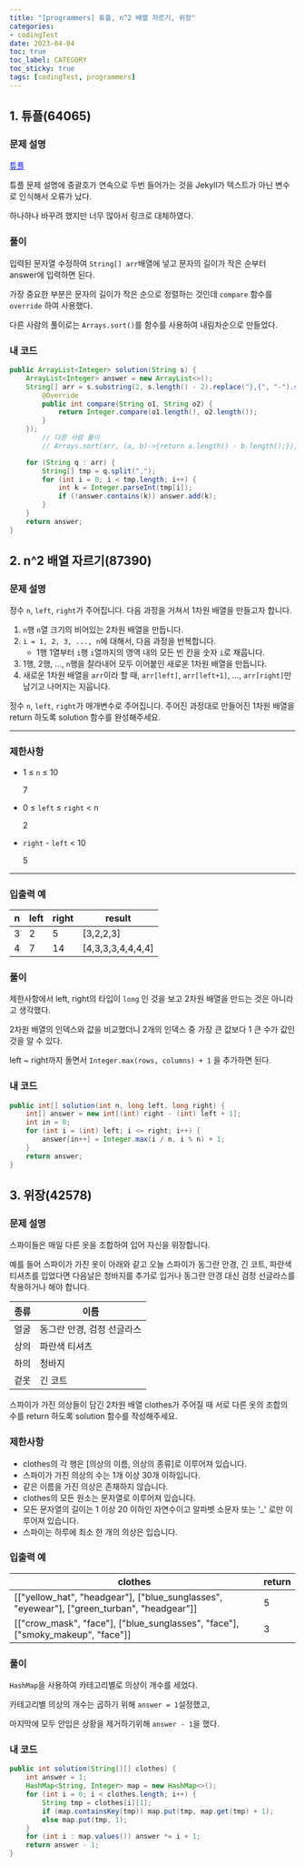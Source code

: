 ```yaml
---
title: "[programmers] 튜플, n^2 배열 자르기, 위장"
categories:
- codingTest
date: 2023-04-04
toc: true
toc_label: CATEGORY
toc_sticky: true
tags: [codingTest, programmers]
---
```



## 1. 튜플(64065)
### 문제 설명
[<span style="color:blue">튜플</span>](https://school.programmers.co.kr/learn/courses/30/lessons/64065)



튜플 문제 설명에 중괄호가 연속으로 두번 들어가는 것을 Jekyll가 텍스트가 아닌 변수로 인식해서 오류가 났다.


하나하나 바꾸려 했지만 너무 많아서 링크로 대체하였다.



### 풀이

입력된 문자열 수정하여 `String[] arr`배열에 넣고 문자의 길이가 작은 순부터 answer에 입력하면 된다.

가장 중요한 부분은 문자의 길이가 작은 순으로 정렬하는 것인데 `compare` 함수를 `override` 하여 사용했다. 

다른 사람의 풀이로는 `Arrays.sort()`를 함수를 사용하여 내림차순으로 만들었다.

### 내 코드

```java
public ArrayList<Integer> solution(String s) {
    ArrayList<Integer> answer = new ArrayList<>();
    String[] arr = s.substring(2, s.length() - 2).replace("},{", "-").split("-");    Arrays.sort(arr, new Comparator<String>() {
        @Override
        public int compare(String o1, String o2) {
            return Integer.compare(o1.length(), o2.length());
        }
    });
		// 다른 사람 풀이
		// Arrays.sort(arr, (a, b)->{return a.length() - b.length();});

    for (String q : arr) {
        String[] tmp = q.split(",");
        for (int i = 0; i < tmp.length; i++) {
            int k = Integer.parseInt(tmp[i]);
            if (!answer.contains(k)) answer.add(k);
        }
    }
    return answer;
}
```

## 2. n^2 배열 자르기(87390)

### **문제 설명**

정수 `n`, `left`, `right`가 주어집니다. 다음 과정을 거쳐서 1차원 배열을 만들고자 합니다.

1. `n`행 `n`열 크기의 비어있는 2차원 배열을 만듭니다.
2. `i = 1, 2, 3, ..., n`에 대해서, 다음 과정을 반복합니다.
    - 1행 1열부터 `i`행 `i`열까지의 영역 내의 모든 빈 칸을 숫자 `i`로 채웁니다.
3. 1행, 2행, ..., `n`행을 잘라내어 모두 이어붙인 새로운 1차원 배열을 만듭니다.
4. 새로운 1차원 배열을 `arr`이라 할 때, `arr[left]`, `arr[left+1]`, ..., `arr[right]`만 남기고 나머지는 지웁니다.

정수 `n`, `left`, `right`가 매개변수로 주어집니다. 주어진 과정대로 만들어진 1차원 배열을 return 하도록 solution 함수를 완성해주세요.

---

### 제한사항

- 1 ≤ `n` ≤ 10
    
    7
    
- 0 ≤ `left` ≤ `right` < n
    
    2
    
- `right` - `left` < 10
    
    5
    

---

### 입출력 예

| n | left | right | result |
| --- | --- | --- | --- |
| 3 | 2 | 5 | [3,2,2,3] |
| 4 | 7 | 14 | [4,3,3,3,4,4,4,4] |

### 풀이

제한사항에서 left, right의 타입이 `long` 인 것을 보고 2차원 배열을 만드는 것은 아니라고 생각했다.

2차원 배열의 인덱스와 값을 비교했더니 2개의 인덱스 중 가장 큰 값보다 1 큰 수가 값인 것을 알 수 있다.

left ~ right까지 돌면서 `Integer.max(rows, columns) + 1` 을 추가하면 된다.

### 내 코드

```java
public int[] solution(int n, long left, long right) {
    int[] answer = new int[(int) right - (int) left + 1];
    int in = 0;
    for (int i = (int) left; i <= right; i++) {
        answer[in++] = Integer.max(i / n, i % n) + 1;
    }
    return answer;
}
```

## 3. 위장(42578)

### **문제 설명**

스파이들은 매일 다른 옷을 조합하여 입어 자신을 위장합니다.

예를 들어 스파이가 가진 옷이 아래와 같고 오늘 스파이가 동그란 안경, 긴 코트, 파란색 티셔츠를 입었다면 다음날은 청바지를 추가로 입거나 동그란 안경 대신 검정 선글라스를 착용하거나 해야 합니다.

| 종류 | 이름 |
| --- | --- |
| 얼굴 | 동그란 안경, 검정 선글라스 |
| 상의 | 파란색 티셔츠 |
| 하의 | 청바지 |
| 겉옷 | 긴 코트 |

스파이가 가진 의상들이 담긴 2차원 배열 clothes가 주어질 때 서로 다른 옷의 조합의 수를 return 하도록 solution 함수를 작성해주세요.

### 제한사항

- clothes의 각 행은 [의상의 이름, 의상의 종류]로 이루어져 있습니다.
- 스파이가 가진 의상의 수는 1개 이상 30개 이하입니다.
- 같은 이름을 가진 의상은 존재하지 않습니다.
- clothes의 모든 원소는 문자열로 이루어져 있습니다.
- 모든 문자열의 길이는 1 이상 20 이하인 자연수이고 알파벳 소문자 또는 '_' 로만 이루어져 있습니다.
- 스파이는 하루에 최소 한 개의 의상은 입습니다.

### 입출력 예

| clothes | return |
| --- | --- |
| [["yellow_hat", "headgear"], ["blue_sunglasses", "eyewear"], ["green_turban", "headgear"]] | 5 |
| [["crow_mask", "face"], ["blue_sunglasses", "face"], ["smoky_makeup", "face"]] | 3 |

### 풀이

`HashMap`을 사용하여 카테고리별로 의상이 개수를 세었다. 

카테고리별 의상의 개수는 곱하기 위해 `answer = 1`설정했고, 

마지막에 모두 안입은 상황을 제거하기위해 `answer - 1`을 했다.

### 내 코드

```java
public int solution(String[][] clothes) {
    int answer = 1;
    HashMap<String, Integer> map = new HashMap<>();
    for (int i = 0; i < clothes.length; i++) {
        String tmp = clothes[i][1];
        if (map.containsKey(tmp)) map.put(tmp, map.get(tmp) + 1);
        else map.put(tmp, 1);
    }
    for (int i : map.values()) answer *= i + 1;
    return answer - 1;
}
```